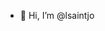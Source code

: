 - 👋 Hi, I’m @lsaintjo

<!---
lsaintjo/lsaintjo is a ✨ special ✨ repository because its `README.md` (this file) appears on your GitHub profile.
You can click the Preview link to take a look at your changes.
--->

